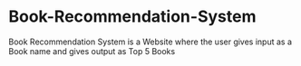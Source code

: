 # Book-Recommendation-System
Book Recommendation System is a Website where the user gives input as a Book name and gives output as Top  5 Books
